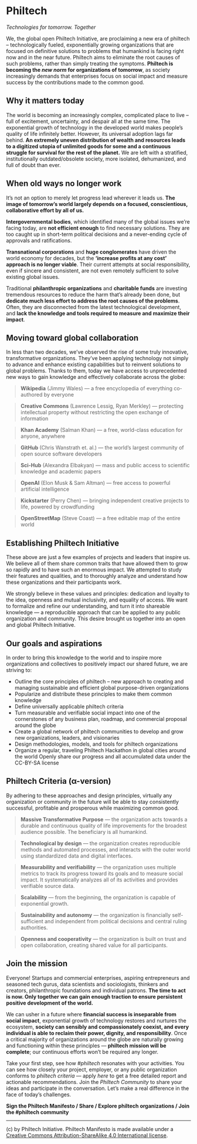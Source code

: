 # Philtech
_Technologies for tomorrow. Together_

We, the global open Philtech Initiative, are proclaiming a new era of philtech – technologically fueled, exponentially growing organizations that are focused on definitive solutions to problems that humankind is facing right now and in the near future. Philtech aims to eliminate the root causes of such problems, rather than simply treating the symptoms. **Philtech is becoming the *new norm* for organizations of tomorrow**, as society increasingly demands that enterprises focus on social impact and measure success by the contributions made to the common good.

## Why it matters today

The world is becoming an increasingly complex, complicated place to live – full of excitement, uncertainty, and despair all at the same time. The exponential growth of technology in the developed world makes people’s quality of life infinitely better. However, its universal adoption lags far behind. **An extremely uneven distribution of wealth and resources leads to a digitized utopia of unlimited goods for some and a continuous struggle for survival for the rest of the planet.** We are left with a stratified, institutionally outdated/obsolete society, more isolated, dehumanized, and full of doubt than ever.

## When old ways no longer work

It’s not an option to merely let progress lead wherever it leads us. **The image of tomorrow’s world largely depends on a focused, conscientious, collaborative effort by all of us.**

**Intergovernmental bodies**, which identified many of the global issues we’re facing today, are **not efficient enough** to find necessary solutions. They are too caught up in short-term political decisions and a never-ending cycle of approvals and ratifications.

**Transnational corporations** and **huge conglomerates** have driven the world economy for decades, but the **‘increase profits at any cost’ approach is no longer viable**. Their current attempts at social responsibility, even if sincere and consistent, are not even remotely sufficient to solve existing global issues.

Traditional **philanthropic organizations** and **charitable funds** are investing tremendous resources to reduce the harm that’s already been done, but **dedicate much less effort to address the root causes of the problems**. Often, they are disconnected from the latest technological development, and **lack the knowledge and tools required to measure and maximize their impact**.

## Moving toward global collaboration

In less than two decades, we’ve observed the rise of some truly innovative, transformative organizations. They’ve been applying technology not simply to advance and enhance existing capabilities but to reinvent solutions to global problems. Thanks to them, today we have access to unprecedented new ways to gain knowledge and effectively collaborate across the globe:
 
> **Wikipedia** (Jimmy Wales) — a free encyclopedia of everything co-authored by everyone

> **Creative Commons** (Lawrence Lessig, Ryan Merkley) — protecting intellectual property without restricting the open exchange of information

> **Khan Academy** (Salman Khan) — a free, world-class education for anyone, anywhere

> **GitHub** (Chris Wanstrath et. al.) — the world’s largest community of open source software developers

> **Sci-Hub** (Alexandra Elbakyan) — mass and public access to scientific knowledge and academic papers

> **OpenAI** (Elon Musk & Sam Altman) — free access to powerful artificial intelligence

> **Kickstarter** (Perry Chen) — bringing independent creative projects to life, powered by crowdfunding

> **OpenStreetMap** (Steve Coast) — a free editable map of the entire world

## Establishing Philtech Initiative

These above are just a few examples of projects and leaders that inspire us. We believe all of them share common traits that have allowed them to grow so rapidly and to have such an enormous impact. We attempted to study their features and qualities, and to thoroughly analyze and understand how these organizations and their participants work.

We strongly believe in these values and principles: dedication and loyalty to the idea, openness and mutual inclusivity, and equality of access. We want to formalize and refine our understanding, and turn it into shareable knowledge — a reproducible approach that can be applied to any public organization and community. This desire brought us together into an open and global Philtech Initiative.

## Our goals and aspirations

In order to bring this knowledge to the world and to inspire more organizations and collectives to positively impact our shared future, we are striving to:

- Outline the core principles of philtech – new approach to creating and managing sustainable and efficient global purpose-driven organizations
- Popularize and distribute these principles to make them common knowledge
- Define universally applicable philtech criteria
- Turn measurable and verifiable social impact into one of the cornerstones of any business plan, roadmap, and commercial proposal around the globe
- Create a global network of philtech communities to develop and grow new organizations, leaders, and visionaries
- Design methodologies, models, and tools for philtech organizations
- Organize a regular, traveling Philtech Hackathon in global cities around the world
Openly share our progress and all accumulated data under the CC-BY-SA license

## Philtech Criteria (α-version)

By adhering to these approaches and design principles, virtually any organization or community in the future will be able to stay consistently successful, profitable and prosperous while maximizing common good.

> **Massive Transformative Purpose** — the organization acts towards a durable and continuous quality of life improvements for the broadest audience possible. The beneficiary is all humankind.

> **Technological by design** — the organization creates reproducible methods and automated processes, and interacts with the outer world using standardized data and digital interfaces.

> **Measurability and verifiability** — the organization uses multiple metrics to track its progress toward its goals and to measure social impact. It systematically analyzes all of its activities and provides verifiable source data.

> **Scalability** — from the beginning, the organization is capable of exponential growth.

> **Sustainability and autonomy** — the organization is financially self-sufficient and independent from political decisions and central ruling authorities.

> **Openness and cooperativity** — the organization is built on trust and open collaboration, creating shared value for all participants.

## Join the mission

Everyone! Startups and commercial enterprises, aspiring entrepreneurs and seasoned tech gurus, data scientists and sociologists, thinkers and creators, philanthropic foundations and individual patrons. **The time to act is now. Only together we can gain enough traction to ensure persistent positive development of the world.**

We can usher in a future where **financial success is inseparable from social impact**, exponential growth of technology restores and nurtures the ecosystem, **society can sensibly and compassionately coexist, and every individual is able to reclaim their power, dignity, and responsibility**. Once a critical majority of organizations around the globe are naturally growing and functioning within these principles — **philtech mission will be complete**; our continuous efforts won’t be required any longer.

Take your first step, see how *#philtech* resonates with your activities. You can see how closely your project, employer, or any public organization conforms to *philtech criteria* — apply _here_ to get a free detailed report and actionable recommendations. Join the _Philtech Community_ to share your ideas and participate in the conversation. Let’s make a real difference in the face of today’s challenges.

**Sign the Philtech Manifesto / Share / Explore philtech organizations / Join the #philtech community**

-----
(c) by Philtech Initiative. Philtech Manifesto is made available under a [Creative Commons Attribution-ShareAlike 4.0 International license](https://creativecommons.org/licenses/by-sa/4.0/).